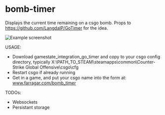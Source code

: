 # bomb-timer
Displays the current time remaining on a csgo bomb. Props to https://github.com/LangdalP/GoTimer for the idea. 

![Example screenshot](http://example.png "Example screenshot")

 USAGE:
 - Download gamestate_integration_go_timer and copy to your csgo config directory, typically X:\PATH_TO_STEAM\steamapps\common\Counter-Strike Global Offensive\csgo\cfg
 - Restart csgo if already running
 -  Get in a game, and put your csgo name into the form at: www.farragar.com/bomb_timer

TODOs: 
 - Websockets
 - Persistant storage

